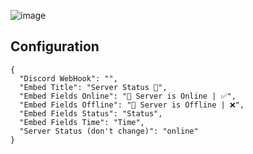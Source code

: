 ![image](https://i.imgur.com/3tkAFFz.png")

## Configuration
```
{
  "Discord WebHook": "",
  "Embed Title": "Server Status 💫",
  "Embed Fields Online": "📡 Server is Online | ✅",
  "Embed Fields Offline": "📡 Server is Offline | ❌",
  "Embed Fields Status": "Status",
  "Embed Fields Time": "Time",
  "Server Status (don't change)": "online"
}
```